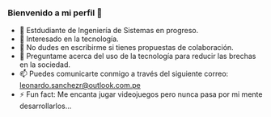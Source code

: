 ### Bienvenido a mi perfil 👋

<!--
**mercer2511/mercer2511** is a ✨ _special_ ✨ repository because its `README.md` (this file) appears on your GitHub profile.
-->
- 🌱 Estdudiante de Ingeniería de Sistemas en progreso.
- 🔭 Interesado en la tecnología.
- 👯 No dudes en escribirme si tienes propuestas de colaboración.
- 💬 Preguntame acerca del uso de la tecnología para reducir las brechas en la sociedad.
- 📫 Puedes comunicarte conmigo a través del siguiente correo: leonardo.sanchezr@outlook.com.pe
- ⚡ Fun fact: Me encanta jugar videojuegos pero nunca pasa por mi mente desarrollarlos...



